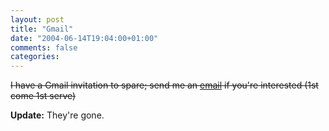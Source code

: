 ```yaml
---
layout: post
title: "Gmail"
date: "2004-06-14T19:04:00+01:00"
comments: false
categories: 
---
```


<p><strike>I have a Gmail invitation to spare; send me an <a href="mailto:stefan.tilkov@innoq.com">email</a> if you're interested (1st come 1st serve)</strike></p>

<p><strong>Update:</strong> They're gone.</p>


